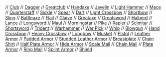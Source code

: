 // [Club](dm/items.md#club)
// [Dagger](dm/items.md#dagger)
// [Greatclub](dm/items.md#greatclub)
// [Handaxe](dm/items.md#handaxe)
// [Javelin](dm/items.md#javelin)
// [Light Hammer](dm/items.md#light-hammer)
// [Mace](dm/items.md#mace)
// [Quarterstaff](dm/items.md#quarterstaff)
// [Sickle](dm/items.md#sickle)
// [Spear](dm/items.md#spear)
// [Dart](dm/items.md#dart)
// [Light Crossbow](dm/items.md#light-crossbow)
// [Shortbow](dm/items.md#shortbow)
// [Sling](dm/items.md#sling)
// [Battleaxe](dm/items.md#battleaxe)
// [Flail](dm/items.md#flail)
// [Glaive](dm/items.md#glaive)
// [Greataxe](dm/items.md#greataxe)
// [Greatsword](dm/items.md#greatsword)
// [Halberd](dm/items.md#halberd)
// [Lance](dm/items.md#lance)
// [Longsword](dm/items.md#longsword)
// [Maul](dm/items.md#maul)
// [Morningstar](dm/items.md#morningstar)
// [Pike](dm/items.md#pike)
// [Rapier](dm/items.md#rapier)
// [Scimitar](dm/items.md#scimitar)
// [Shortsword](dm/items.md#shortsword)
// [Trident](dm/items.md#trident)
// [Warhammer](dm/items.md#warhammer)
// [War Pick](dm/items.md#war-pick)
// [Whip](dm/items.md#whip)
// [Blowgun](dm/items.md#blowgun)
// [Hand Crossbow](dm/items.md#hand-crossbow)
// [Heavy Crossbow](dm/items.md#heavy-crossbow)
// [Longbow](dm/items.md#longbow)
// [Musket](dm/items.md#musket)
// [Pistol](dm/items.md#pistol)
// [Leather Armor](dm/items.md#leather-armor)
// [Padded Armor](dm/items.md#padded-armor)
// [Studded Leather Armor](dm/items.md#studded-leather-armor)
// [Breastplate](dm/items.md#breastplate)
// [Chain Shirt](dm/items.md#chain-shirt)
// [Half Plate Armor](dm/items.md#half-plate-armor)
// [Hide Armor](dm/items.md#hide-armor)
// [Scale Mail](dm/items.md#scale-mail)
// [Chain Mail](dm/items.md#chain-mail)
// [Plate Armor](dm/items.md#plate-armor)
// [Ring Mail](dm/items.md#ring-mail)
// [Splint Armor](dm/items.md#splint-armor)
// [Shield](dm/items.md#shield)
